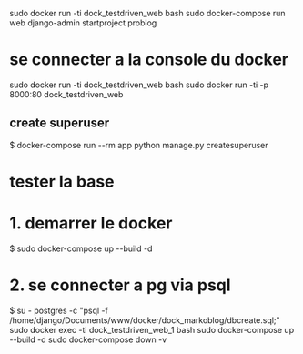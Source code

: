 sudo docker run -ti dock_testdriven_web bash
sudo docker-compose run web django-admin startproject problog
# se connecter a la console du docker 
sudo docker run -ti dock_testdriven_web bash
sudo docker run -ti -p 8000:80 dock_testdriven_web
## create superuser
$ docker-compose run --rm app python manage.py createsuperuser
# tester la base
# 1. demarrer le docker
$ sudo  docker-compose up --build -d
# 2. se connecter a pg via psql
$ su - postgres -c "psql -f /home/django/Documents/www/docker/dock_markoblog/dbcreate.sql;"
sudo docker exec -ti dock_testdriven_web_1 bash
sudo docker-compose up --build -d
sudo docker-compose down -v
